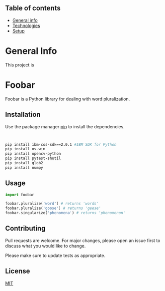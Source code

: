 ## Table of contents
* [General info](#general-info)
* [Technologies](#technologies)
* [Setup](#setup)

# General Info

This project is 

# Foobar

Foobar is a Python library for dealing with word pluralization.

## Installation

Use the package manager [pip](https://pip.pypa.io/en/stable/) to install the dependencies.


```bash


pip install ibm-cos-sdk==2.0.1 #IBM SDK for Python
pip install os-win 
pip install opencv-python
pip install pytest-shutil
pip install glob2
pip install numpy


```

## Usage

```python
import foobar

foobar.pluralize('word') # returns 'words'
foobar.pluralize('goose') # returns 'geese'
foobar.singularize('phenomena') # returns 'phenomenon'
```

## Contributing
Pull requests are welcome. For major changes, please open an issue first to discuss what you would like to change.

Please make sure to update tests as appropriate.

## License
[MIT](https://choosealicense.com/licenses/mit/)
